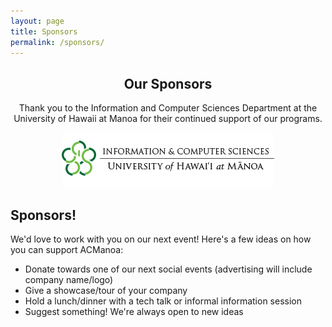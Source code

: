 ```yaml
---
layout: page
title: Sponsors
permalink: /sponsors/
---
```


<center>
	<h2>Our Sponsors</h2>
	<p>Thank you to the Information and Computer Sciences Department at the University of Hawaii at Manoa for their continued support of our programs.</p>
	<img src="/assets/img/sponsors/uhics.png" alt="UH ICS Logo">
</center>


## Sponsors!

We'd love to work with you on our next event! Here's a few ideas on how you can support ACManoa:
- Donate towards one of our next social events (advertising will include company name/logo)
- Give a showcase/tour of your company
- Hold a lunch/dinner with a tech talk or informal information session
- Suggest something! We're always open to new ideas

<center> 
	<!-- <h2>Past Sponsors</h2> -->
	<br>
	<style>
		.row {
		  display: flex;
		  flex-wrap: wrap;
		  padding: 0 4px;
		}

		/* Create four equal columns that sits next to each other */
		.column {
		  flex: 100%;
		  max-width: 33%;
		  padding: 0 4px;
		}

		.column img {
		  margin-top: 8px;
		  vertical-align: middle;
		}

		/* Responsive layout - makes a two column-layout instead of four columns */
		@media screen and (max-width: 800px) {
		  .column {
		    flex: 50%;
		    max-width: 50%;
		  }
		}

		/* Responsive layout - makes the two columns stack on top of each other instead of next to each other */
		@media screen and (max-width: 600px) {
		  .column {
		    flex: 100%;
		    max-width: 100%;
		  }
		}
	</style>
	<!-- <div class="row">
		<div class="column">
			<img src="/assets/img/sponsors/FAST.png" alt="FAST Enterprises Logo">
		</div>
		<div class="column">
			<img src="/assets/img/sponsors/oath.png" alt="Oath Logo">
		</div>
		<div class="column">
			<img src="/assets/img/sponsors/cyberhui.jpg" alt="CyberHui Logo">
		</div>
	</div>
	<div class="row">
		<div class="column">
			<img src="/assets/img/sponsors/revacomm.jpg" alt="RevaComm Logo">
		</div>
		<div class="column">
			<img src="/assets/img/sponsors/bah.jpeg" alt="Booz Allen Hamilton Logo">
		</div>
		<div class="column">
			<img src="/assets/img/sponsors/crowdstrike.jpg" alt="Crowdstrike Logo">
		</div>
	</div> -->
</center>
